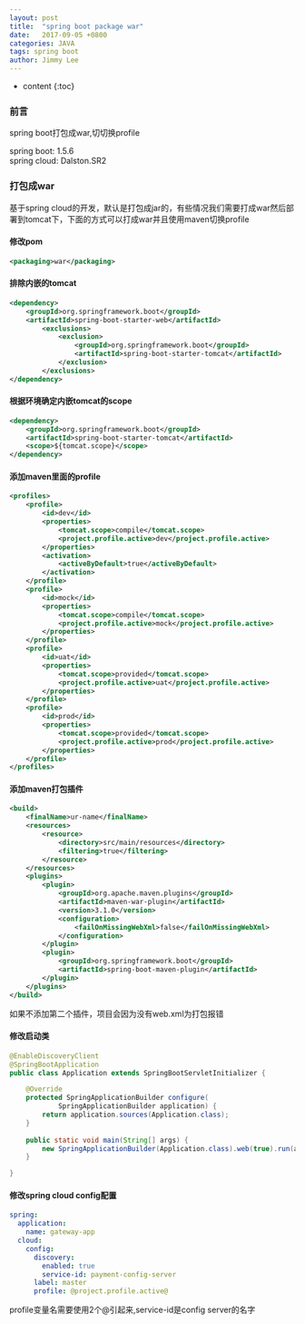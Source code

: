 ```yaml
---
layout: post
title:  "spring boot package war"
date:   2017-09-05 +0800
categories: JAVA
tags: spring boot
author: Jimmy Lee
---
```


* content
{:toc}

### 前言
spring boot打包成war,切切换profile
  
spring boot: 1.5.6  
spring cloud: Dalston.SR2 

### 打包成war  
基于spring cloud的开发，默认是打包成jar的，有些情况我们需要打成war然后部署到tomcat下，下面的方式可以打成war并且使用maven切换profile

#### 修改pom
```xml
<packaging>war</packaging>
```  

#### 排除内嵌的tomcat
```xml
<dependency>
	<groupId>org.springframework.boot</groupId>
	<artifactId>spring-boot-starter-web</artifactId>
		<exclusions>
			<exclusion>
				<groupId>org.springframework.boot</groupId>
				<artifactId>spring-boot-starter-tomcat</artifactId>
			</exclusion>
		</exclusions>
</dependency>
```

#### 根据环境确定内嵌tomcat的scope
```xml
<dependency>
	<groupId>org.springframework.boot</groupId>
	<artifactId>spring-boot-starter-tomcat</artifactId>
	<scope>${tomcat.scope}</scope>
</dependency>
```

#### 添加maven里面的profile
```xml
<profiles>
	<profile>
		<id>dev</id>
		<properties>
			<tomcat.scope>compile</tomcat.scope>
			<project.profile.active>dev</project.profile.active>
		</properties>
		<activation>
			<activeByDefault>true</activeByDefault>
		</activation>
	</profile>
	<profile>
		<id>mock</id>
		<properties>
			<tomcat.scope>compile</tomcat.scope>
			<project.profile.active>mock</project.profile.active>
		</properties>
	</profile>
	<profile>
		<id>uat</id>
		<properties>
			<tomcat.scope>provided</tomcat.scope>
			<project.profile.active>uat</project.profile.active>
		</properties>
	</profile>
	<profile>
		<id>prod</id>
		<properties>
			<tomcat.scope>provided</tomcat.scope>
			<project.profile.active>prod</project.profile.active>
		</properties>
	</profile>
</profiles>
```

#### 添加maven打包插件
```xml
<build>
	<finalName>ur-name</finalName>
	<resources>
		<resource>
			<directory>src/main/resources</directory>
			<filtering>true</filtering>
		</resource>
	</resources>
	<plugins>
		<plugin>
			<groupId>org.apache.maven.plugins</groupId>
			<artifactId>maven-war-plugin</artifactId>
			<version>3.1.0</version>
			<configuration>
				<failOnMissingWebXml>false</failOnMissingWebXml>
			</configuration>
		</plugin>
		<plugin>
			<groupId>org.springframework.boot</groupId>
			<artifactId>spring-boot-maven-plugin</artifactId>
		</plugin>
	</plugins>
</build>
```
如果不添加第二个插件，项目会因为没有web.xml为打包报错

#### 修改启动类
```java
@EnableDiscoveryClient
@SpringBootApplication
public class Application extends SpringBootServletInitializer {

	@Override
	protected SpringApplicationBuilder configure(
			SpringApplicationBuilder application) {
		return application.sources(Application.class);
	}
	
	public static void main(String[] args) {
		new SpringApplicationBuilder(Application.class).web(true).run(args);
	}

}
```

#### 修改spring cloud config配置
```yml
spring:
  application:
    name: gateway-app
  cloud:
    config:
      discovery:
        enabled: true
        service-id: payment-config-server
      label: master
      profile: @project.profile.active@
```
profile变量名需要使用2个@引起来,service-id是config server的名字

 
 
